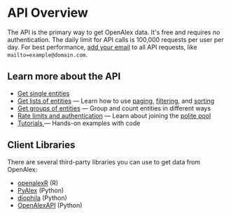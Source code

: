 # API Overview

The API is the primary way to get OpenAlex data. It's free and requires no authentication. The daily limit for API calls is 100,000 requests per user per day. For best performance, [add your email](how-to-use-the-api/rate-limits-and-authentication.md#the-polite-pool) to all API requests, like `mailto=example@domain.com`. 

## Learn more about the API

* [Get single entities](get-single-entities/)
* [Get lists of entities](get-lists-of-entities/) — Learn how to use [paging](get-lists-of-entities/paging.md), [filtering](get-lists-of-entities/filter-entity-lists.md), and [sorting](get-lists-of-entities/sort-entity-lists.md)
* [Get groups of entities](get-groups-of-entities.md) — Group and count entities in different ways
* [Rate limits and authentication](rate-limits-and-authentication.md) — Learn about joining the [polite pool](rate-limits-and-authentication.md#the-polite-pool)
* [Tutorials ](../additional-help/tutorials.md)— Hands-on examples with code

## Client Libraries

There are several third-party libraries you can use to get data from OpenAlex:

* [openalexR](https://github.com/ropensci/openalexR) (R)
* [PyAlex](https://github.com/J535D165/pyalex) (Python)
* [diophila](https://pypi.org/project/diophila/) (Python)
* [OpenAlexAPI](https://pypi.org/project/openalexapi/) (Python)
